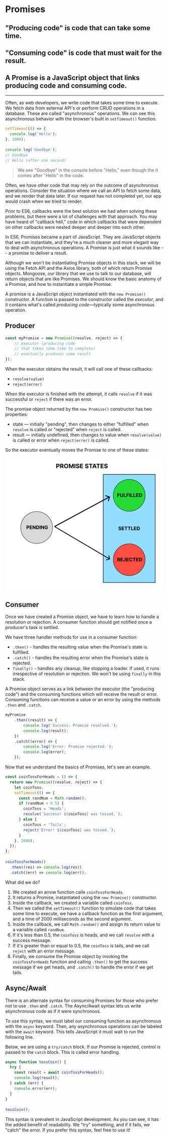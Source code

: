 # Promises

## "Producing code" is code that can take some time.

## "Consuming code" is code that must wait for the result.

## A Promise is a JavaScript object that links producing code and consuming code.
---

Often, as web developers, we write code that takes some time to execute. We fetch data from external API's or perform CRUD operations in a database. These are called "asynchronous" operations. We can see this asynchronous behavior with the browser's built in `setTimeout()` function.

```js
setTimeout(() => {
  console.log('Hello');
}, 1000);

console.log('Goodbye');
// Goodbye
// Hello (after one second)
```

> We see "Goodbye" in the console before "Hello," even though the it comes after "Hello" in the code.

Often, we have other code that may rely on the outcome of asynchronous operations. Consider the situation where we call an API to fetch some data, and we render that data later. If our request has not completed yet, our app would crash when we tried to render.

Prior to ES6, callbacks were the best solution we had when solving these problems, but there were a lot of challenges with that approach. You may have heard of "callback hell,"  code in which callbacks that were dependent on other callbacks were nested deeper and deeper into each other.

In ES6, Promises became a part of JavaScript. They are JavaScript objects that we can instantiate, and they're a much cleaner and more elegant way to deal with asynchronous operations. A Promise is just what it sounds like -- a promise to deliver a result.

Although we won't be instantiating Promise objects in this stack, we will be using the Fetch API and the Axios library, both of which return Promise objects. Mongoose, our library that we use to talk to our database, will return objects that are like Promises. We should know the basic anatomy of a Promise, and how to instantiate a simple Promise.

A promise is a JavaScript object instantiated with the `new Promise()` constructor. A function is passed to the constructor called the *executor*, and it contains what's called *producing code*—typically some asynchronous operation.

## Producer

```js
const myPromise = new Promise((resolve, reject) => {
    // executor (producing code
    // that takes some time to complete)
    // eventually produces some result
});
```

When the executor obtains the result, it will call one of these callbacks:

- `resolve(value)`
- `reject(error)`

When the executor is finished with the attempt, it calls `resolve` if it was successful or `reject` if there was an error.

The promise object returned by the `new Promise()` constructor has two properties:

- state — initially "pending", then changes to either "fulfilled" when `resolve` is called or "rejected" when `reject` is called.
- result — initially undefined, then changes to value when `resolve(value)` is called or error when `reject(error)` is called.

So the executor eventually moves the Promise to one of these states:

![promise states](./assets/promise-states.png)

## Consumer

Once we have created a Promise object, we have to learn how to handle a resolution or rejection. A consumer function should get notified once a producer's task is settled.

We have three handler methods for use in a consumer function:

- `.then()` - handles the resulting value when the Promise's state is fulfilled.
- `.catch()` - handles the resulting error when the Promise's state is rejected.
- `finally()` - handles any cleanup, like stopping a loader. If used, it runs irrespective of resolution or rejection. We won't be using `finally` in this stack.

A Promise object serves as a link between the executor (the "producing code") and the consuming functions which will receive the result or error. Consuming functions can receive a value or an error by using the methods `.then` and `.catch`.

```js
myPromise
    .then((result) => {
        console.log('Success: Promise resolved.');
        console.log(result);
    })
    .catch((error) => {
        console.log('Error: Promise rejected.');
        console.log(error);
    });
```

Now that we understand the basics of Promises, let's see an example.

```js
const coinTossForHeads = () => {
  return new Promise((resolve, reject) => {
    let coinToss;
    setTimeout(() => {
      const randNum = Math.random();
      if (randNum < 0.5) {
        coinToss = 'Heads';
        resolve(`Success! ${coinToss} was tossed.`);
      } else {
        coinToss = 'Tails';
        reject(`Error! ${coinToss} was tossed.`);
      }
    }, 2000);
  });
};

coinTossForHeads()
  .then((res) => console.log(res))
  .catch((err) => console.log(err));
```

What did we do?
  1. We created an arrow function calle `coinTossForHeads`.
  2. It returns a Promise, instantiated using the `new Promise()` constructor.
  3. Inside the callback, we created a variable called `coinToss`.
  4. Then we called the `setTimeout()` function to simulate code that takes some time to execute, we have a callback function as the first argument, and a time of 2000 milliseconds as the second argument.
  5. Inside the callback, we call `Math.random()` and assign its return value to a variable called `randNum`.
  6. If it's less than 0.5, the `coinToss` is heads, and we call `resolve` with a success message.
  7. If it's greater than or equal to 0.5, the `coinToss` is tails, and we call `reject` with an error message.
  8. Finally, we consume the Promise object by invoking the `coinTossForHeads` function and calling `.then()` to get the success message if we get heads, and `.catch()` to handle the error if we get tails.

## Async/Await
There is an alternate syntax for consuming Promises for those who prefer not to use `.then` and `.catch`. The Async/Await syntax lets us write asynchronous code as if it were synchronous.

To use this syntax, we must label our consuming function as asynchronous with the `async` keyword. Then, any asynchronous operations can be labeled with the `await` keyword. This tells JavaScript it must wait to run the following line.

Below, we are using a `try/catch` block. If our Promise is rejected, control is passed to the `catch` block. This is called error handling.

```js
async function tossCoin() {
  try {
    const result = await coinTossForHeads();
    console.log(result);
  } catch (err) {
    console.error(err);
  }
}

tossCoin();
```

This syntax is prevalent in JavaScript development. As you can see, it has the added benefit of readability. We "try" something, and if it fails, we "catch" the error. If you prefer this syntax, feel free to use it!